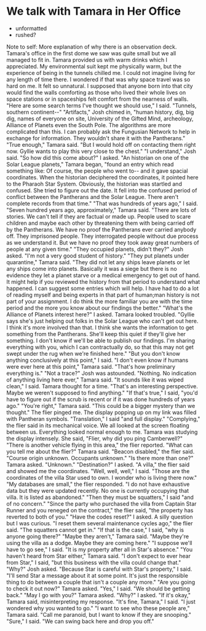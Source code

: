# We talk with Tamara in Her Office #

* unformatted
* rushed?

Note to self: More explanation of why there is an observation deck.
Tamara's office in the first dome we saw was quite small but we all managed
to fit in. Tamara provided us with warm drinks which I appreciated. My
environmental suit kept me physically warm, but the experience of being in
the tunnels chilled me. I could not imagine living for any length of time
there. I wondered if that was why space travel was so hard on me. It felt
so unnatural. I supposed that anyone born into that city would find the
walls comforting as those who lived their whole lives on space stations or
in spaceships felt comfort from the nearness of walls.
"Here are some search terms I've thought we should use," I said. "Tunnels,
southern continent--"
"Artifacts," Josh chimed in, "human history, dig, big dig, names of
everyone on site, University of the Gifted Mind, archeology, Alliance of
Planets even the South Pole. The algorithms are more complicated than this.
I can probably ask the Fungusian Network to help in exchange for
information. They wouldn't share it with the Pantherans."
"True enough," Tamara said. "But I would hold off on contacting them right
now. Gyllie wants to play this very close to the chest."
"I understand," Josh said.
"So how did this come about?" I asked.
"An historian on one of the Solar League planets," Tamara began, "found an
entry which read something like: Of course, the people who went to-- and it
gave spacial coordinates. When the historian deciphered the coordinates, it
pointed here to the Pharaoh Star System. Obviously, the historian was
startled and confused. She tried to figure out the date. It fell into the
confused period of conflict between the Pantherans and the Solar League.
There aren't complete records from that time."
"That was hundreds of years ago," I said.
"Seven hundred years ago, approximately," Tamara said. "There are lots of
stories. We can't tell if they are factual or made up. People used to scare
children and maybe each other by threatening them with being carried off by
the Pantherans. We have no proof the Pantherans ever carried anybody off.
They imprisoned people. They interrogated people without due process as we
understand it. But we have no proof they took away great numbers of people
at any given time."
"They occupied planets, didn't they?" Josh asked. "I'm not a very good
student of history."
"They put planets under quarantine," Tamara said. "They did not let any
ships leave planets or let any ships come into planets. Basically it was a
siege but there is no evidence they let a planet starve or a medical
emergency to get out of hand. It might help if you reviewed the history
from that period to understand what happened. I can suggest some entries
which will help. I have had to do a lot of reading myself and being experts
in that part of human;man history is not part of your assignment. I do
think the more familiar you are with the time period and the more you know
about our findings the better."
"What's the Alliance of Planets interest here?" I asked.
Tamara looked troubled. "Gyllie says she's just helping out folks in the
Solar League who can't get out here. I think it's more involved than that.
I think she wants the information to get something from the Pantherans.
She'll keep this quiet if they'll give her something. I don't know if we'll
be able to publish our findings. I'm sharing everything with you, which I
can contractually do, so that this may not get swept under the rug when
we're finished here."
"But you don't know anything conclusively at this point," I said.
"I don't even know if humans were ever here at this point," Tamara said.
"That's how preliminary everything is."
"Not a trace?" Josh was astounded.
"Nothing. No indication of anything living here ever," Tamara said.
"It sounds like it was wiped clean," I said.
Tamara thought for a time. "That's an interesting perspective. Maybe we
weren't supposed to find anything."
"If that's true," I said, "you'd have to figure out if the scrub is recent
or if it was done hundreds of years ago."
"You're right," Tamara said. "This could be a bigger mystery than we
thought."
The flier pinged me. The display popping up on my link was filled with
Pantheran symbols.
"Translation," I said "and full display."
"Complying," the flier said in its mechanical voice.
We all looked at the screen floating between us. Everything looked normal
enough to me. Tamara was studying the display intensely. She said, "Flier,
why did you ping Camberwell?"
"There is another vehicle flying in this area," the flier reported.
"What can you tell me about the flier?" Tamara said.
"Beacon disabled," the flier said. "Course origin unknown. Occupants
unknown."
"Is there more than one?" Tamara asked.
"Unknown."
"Destination?" I asked.
"A villa," the flier said and showed me the coordinates.
"Well, well, well," I said. "Those are the coordinates of the villa Star
used to own. I wonder who is living there now."
"My databases are small," the flier responded. "I do not have exhaustive
data but they were updated recently. No one is currently occupying that
villa. It is listed as abandoned."
"Then they must be squatters," I said "and of no concern."
"Since the party who purchased the villa from Captain Star Runner and you
reneged on the contract," the flier said, "the property has reverted to
both of you."
"Have the codes reset?" I asked. A silly question but I was curious.
"I reset them several maintenance cycles ago," the flier said. "The
squatters cannot get in."
"If that is the case," I said, "why is anyone going there?"
"Maybe they aren't," Tamara said. "Maybe they're using the villa as a
dodge. Maybe they are coming here."
"I suppose we'll have to go see," I said. "It is my property after all in
Star's absence."
"You haven't heard from Star either," Tamara said.
"I don't expect to ever hear from Star," I said, "but this business with
the villa could change that."
"Why?" Josh asked.
"Because Star is careful with Star's property," I said. "I'll send Star a
message about it at some point. It's just the responsible thing to do
between a couple that isn't a couple any more."
"Are you going to check it out now?" Tamara asked.
"Yes," I said. "We should be getting back."
"May I go with you?" Tamara asked.
"Why?" I asked.
"If it's okay," Tamara said, misinterpreting my response.
"It's fine, Tamara," I said. "I just wondered why you wanted to go."
"I want to see who these people are," Tamara said. "Call me paranoid, but I
want to know if they are snooping."
"Sure," I said. "We can swing back here and drop you off."
